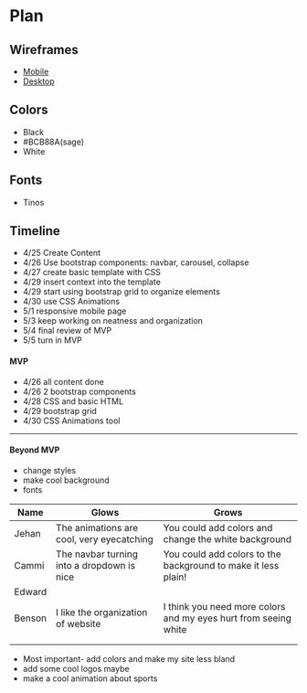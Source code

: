 # Plan

## Wireframes
* [Mobile](../img/mobile.png)
* [Desktop](../img/desktop.png)

## Colors
* Black
* #BCB88A(sage)
* White


## Fonts
* Tinos

## Timeline
* 4/25 Create Content
* 4/26 Use bootstrap components: navbar, carousel, collapse
* 4/27 create basic template with CSS
* 4/29 insert context into the template
* 4/29 start using bootstrap grid to organize elements
* 4/30 use CSS Animations
* 5/1 responsive mobile page
* 5/3 keep working on neatness and organization
* 5/4 final review of MVP
* 5/5 turn in MVP

#### MVP
* 4/26 all content done
* 4/26 2 bootstrap components
* 4/28 CSS and basic HTML
* 4/29 bootstrap grid
* 4/30 CSS Animations tool

---

#### Beyond MVP
* change styles
* make cool background
* fonts










| Name | Glows | Grows |
| -------- | ------- | ------- |
| Jehan  | The animations are cool, very eyecatching  | You could add colors and change the white background
| Cammi  |  The navbar turning into a dropdown is nice | You could add colors to the background to make it less plain!
| Edward  |   |
| Benson  | I like the organization of website |I think you need more colors and my eyes hurt from seeing white
|   |   |
|   |   |


* Most important- add colors and make my site less bland
* add some cool logos maybe
* make a cool animation about sports
